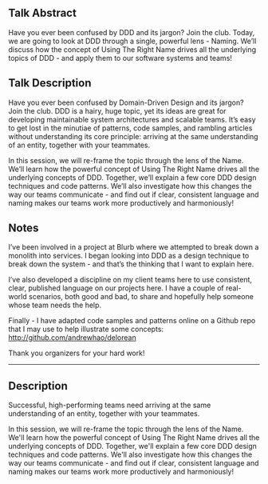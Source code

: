 ## Talk Abstract

Have you ever been confused by DDD and its jargon? Join the club. Today, we are going to look at DDD through a single, powerful lens - Naming. We’ll discuss how the concept of Using The Right Name drives all the underlying topics of DDD - and apply them to our software systems and teams!

## Talk Description

Have you ever been confused by Domain-Driven Design and its jargon? Join the club. DDD is a hairy, huge topic, yet its ideas are great for developing maintainable system architectures and scalable teams. It’s easy to get lost in the minutiae of patterns, code samples, and rambling articles without understanding its core principle: arriving at the same understanding of an entity, together with your teammates.

In this session, we will re-frame the topic through the lens of the Name. We’ll learn how the powerful concept of Using The Right Name drives all the underlying concepts of DDD. Together, we’ll explain a few core DDD design techniques and code patterns. We’ll also investigate how this changes the way our teams communicate - and find out if clear, consistent language and naming makes our teams work more productively and harmoniously!

## Notes

I’ve been involved in a project at Blurb where we attempted to break down a monolith into services. I began looking into DDD as a design technique to break down the system - and that’s the thinking that I want to explain here.

I’ve also developed a discipline on my client teams here to use consistent, clear, published language on our projects here. I have a couple of real-world scenarios, both good and bad, to share and hopefully help someone whose team needs the help.

Finally - I have adapted code samples and patterns online on a Github repo that I may use to help illustrate some concepts: http://github.com/andrewhao/delorean

Thank you organizers for your hard work!

---

## Description

Successful, high-performing teams need arriving at the same understanding of an entity, together with your teammates.

In this session, we will re-frame the topic through the lens of the Name. We'll learn how the powerful concept of Using The Right Name drives all the underlying concepts of DDD. Together, we'll explain a few core DDD design techniques and code patterns. We'll also investigate how this changes the way our teams communicate - and find out if clear, consistent language and naming makes our teams work more productively and harmoniously!
